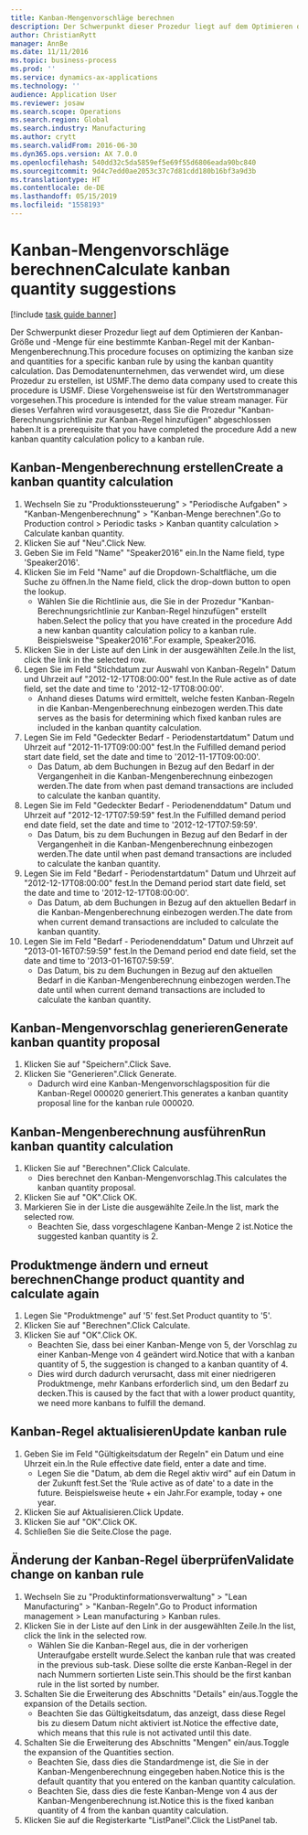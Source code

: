 ```yaml
---
title: Kanban-Mengenvorschläge berechnen
description: Der Schwerpunkt dieser Prozedur liegt auf dem Optimieren der Kanban-Größe und -Menge für eine bestimmte Kanban-Regel mit der Kanban-Mengenberechnung.
author: ChristianRytt
manager: AnnBe
ms.date: 11/11/2016
ms.topic: business-process
ms.prod: ''
ms.service: dynamics-ax-applications
ms.technology: ''
audience: Application User
ms.reviewer: josaw
ms.search.scope: Operations
ms.search.region: Global
ms.search.industry: Manufacturing
ms.author: crytt
ms.search.validFrom: 2016-06-30
ms.dyn365.ops.version: AX 7.0.0
ms.openlocfilehash: 540dd32c5da5859ef5e69f55d6806eada90bc840
ms.sourcegitcommit: 9d4c7edd0ae2053c37c7d81cdd180b16bf3a9d3b
ms.translationtype: HT
ms.contentlocale: de-DE
ms.lasthandoff: 05/15/2019
ms.locfileid: "1558193"
---
```

# <a name="calculate-kanban-quantity-suggestions"></a><span data-ttu-id="6cc70-103">Kanban-Mengenvorschläge berechnen</span><span class="sxs-lookup"><span data-stu-id="6cc70-103">Calculate kanban quantity suggestions</span></span>

[!include [task guide banner](../../includes/task-guide-banner.md)]

<span data-ttu-id="6cc70-104">Der Schwerpunkt dieser Prozedur liegt auf dem Optimieren der Kanban-Größe und -Menge für eine bestimmte Kanban-Regel mit der Kanban-Mengenberechnung.</span><span class="sxs-lookup"><span data-stu-id="6cc70-104">This procedure focuses on optimizing the kanban size and quantities for a specific kanban rule by using the kanban quantity calculation.</span></span> <span data-ttu-id="6cc70-105">Das Demodatenunternehmen, das verwendet wird, um diese Prozedur zu erstellen, ist USMF.</span><span class="sxs-lookup"><span data-stu-id="6cc70-105">The demo data company used to create this procedure is USMF.</span></span> <span data-ttu-id="6cc70-106">Diese Vorgehensweise ist für den Wertstrommanager vorgesehen.</span><span class="sxs-lookup"><span data-stu-id="6cc70-106">This procedure is intended for the value stream manager.</span></span> <span data-ttu-id="6cc70-107">Für dieses Verfahren wird vorausgesetzt, dass Sie die Prozedur "Kanban-Berechnungsrichtlinie zur Kanban-Regel hinzufügen" abgeschlossen haben.</span><span class="sxs-lookup"><span data-stu-id="6cc70-107">It is a prerequisite that you have completed the procedure Add a new kanban quantity calculation policy to a kanban rule.</span></span>


## <a name="create-a-kanban-quantity-calculation"></a><span data-ttu-id="6cc70-108">Kanban-Mengenberechnung erstellen</span><span class="sxs-lookup"><span data-stu-id="6cc70-108">Create a kanban quantity calculation</span></span>
1. <span data-ttu-id="6cc70-109">Wechseln Sie zu "Produktionssteuerung" > "Periodische Aufgaben" > "Kanban-Mengenberechnung" > "Kanban-Menge berechnen".</span><span class="sxs-lookup"><span data-stu-id="6cc70-109">Go to Production control > Periodic tasks > Kanban quantity calculation > Calculate kanban quantity.</span></span>
2. <span data-ttu-id="6cc70-110">Klicken Sie auf "Neu".</span><span class="sxs-lookup"><span data-stu-id="6cc70-110">Click New.</span></span>
3. <span data-ttu-id="6cc70-111">Geben Sie im Feld "Name" "Speaker2016" ein.</span><span class="sxs-lookup"><span data-stu-id="6cc70-111">In the Name field, type 'Speaker2016'.</span></span>
4. <span data-ttu-id="6cc70-112">Klicken Sie im Feld "Name" auf die Dropdown-Schaltfläche, um die Suche zu öffnen.</span><span class="sxs-lookup"><span data-stu-id="6cc70-112">In the Name field, click the drop-down button to open the lookup.</span></span>
    * <span data-ttu-id="6cc70-113">Wählen Sie die Richtlinie aus, die Sie in der Prozedur "Kanban-Berechnungsrichtlinie zur Kanban-Regel hinzufügen" erstellt haben.</span><span class="sxs-lookup"><span data-stu-id="6cc70-113">Select the policy that you have created in the procedure Add a new kanban quantity calculation policy to a kanban rule.</span></span> <span data-ttu-id="6cc70-114">Beispielsweise "Speaker2016".</span><span class="sxs-lookup"><span data-stu-id="6cc70-114">For example, Speaker2016.</span></span>  
5. <span data-ttu-id="6cc70-115">Klicken Sie in der Liste auf den Link in der ausgewählten Zeile.</span><span class="sxs-lookup"><span data-stu-id="6cc70-115">In the list, click the link in the selected row.</span></span>
6. <span data-ttu-id="6cc70-116">Legen Sie im Feld "Stichdatum zur Auswahl von Kanban-Regeln" Datum und Uhrzeit auf "2012-12-17T08:00:00" fest.</span><span class="sxs-lookup"><span data-stu-id="6cc70-116">In the Rule active as of date field, set the date and time to '2012-12-17T08:00:00'.</span></span>
    * <span data-ttu-id="6cc70-117">Anhand dieses Datums wird ermittelt, welche festen Kanban-Regeln in die Kanban-Mengenberechnung einbezogen werden.</span><span class="sxs-lookup"><span data-stu-id="6cc70-117">This date serves as the basis for determining which fixed kanban rules are included in the kanban quantity calculation.</span></span>  
7. <span data-ttu-id="6cc70-118">Legen Sie im Feld "Gedeckter Bedarf - Periodenstartdatum" Datum und Uhrzeit auf "2012-11-17T09:00:00" fest.</span><span class="sxs-lookup"><span data-stu-id="6cc70-118">In the Fulfilled demand period start date field, set the date and time to '2012-11-17T09:00:00'.</span></span>
    * <span data-ttu-id="6cc70-119">Das Datum, ab dem Buchungen in Bezug auf den Bedarf in der Vergangenheit in die Kanban-Mengenberechnung einbezogen werden.</span><span class="sxs-lookup"><span data-stu-id="6cc70-119">The date from when past demand transactions are included to calculate the kanban quantity.</span></span>  
8. <span data-ttu-id="6cc70-120">Legen Sie im Feld "Gedeckter Bedarf - Periodenenddatum" Datum und Uhrzeit auf "2012-12-17T07:59:59" fest.</span><span class="sxs-lookup"><span data-stu-id="6cc70-120">In the Fulfilled demand period end date field, set the date and time to '2012-12-17T07:59:59'.</span></span>
    * <span data-ttu-id="6cc70-121">Das Datum, bis zu dem Buchungen in Bezug auf den Bedarf in der Vergangenheit in die Kanban-Mengenberechnung einbezogen werden.</span><span class="sxs-lookup"><span data-stu-id="6cc70-121">The date until when past demand transactions are included to calculate the kanban quantity.</span></span>  
9. <span data-ttu-id="6cc70-122">Legen Sie im Feld "Bedarf - Periodenstartdatum" Datum und Uhrzeit auf "2012-12-17T08:00:00" fest.</span><span class="sxs-lookup"><span data-stu-id="6cc70-122">In the Demand period start date field, set the date and time to '2012-12-17T08:00:00'.</span></span>
    * <span data-ttu-id="6cc70-123">Das Datum, ab dem Buchungen in Bezug auf den aktuellen Bedarf in die Kanban-Mengenberechnung einbezogen werden.</span><span class="sxs-lookup"><span data-stu-id="6cc70-123">The date from when current demand transactions are included to calculate the kanban quantity.</span></span>  
10. <span data-ttu-id="6cc70-124">Legen Sie im Feld "Bedarf - Periodenenddatum" Datum und Uhrzeit auf "2013-01-16T07:59:59" fest.</span><span class="sxs-lookup"><span data-stu-id="6cc70-124">In the Demand period end date field, set the date and time to '2013-01-16T07:59:59'.</span></span>
    * <span data-ttu-id="6cc70-125">Das Datum, bis zu dem Buchungen in Bezug auf den aktuellen Bedarf in die Kanban-Mengenberechnung einbezogen werden.</span><span class="sxs-lookup"><span data-stu-id="6cc70-125">The date until when current demand transactions are included to calculate the kanban quantity.</span></span>  

## <a name="generate-kanban-quantity-proposal"></a><span data-ttu-id="6cc70-126">Kanban-Mengenvorschlag generieren</span><span class="sxs-lookup"><span data-stu-id="6cc70-126">Generate kanban quantity proposal</span></span>
1. <span data-ttu-id="6cc70-127">Klicken Sie auf "Speichern".</span><span class="sxs-lookup"><span data-stu-id="6cc70-127">Click Save.</span></span>
2. <span data-ttu-id="6cc70-128">Klicken Sie "Generieren".</span><span class="sxs-lookup"><span data-stu-id="6cc70-128">Click Generate.</span></span>
    * <span data-ttu-id="6cc70-129">Dadurch wird eine Kanban-Mengenvorschlagsposition für die Kanban-Regel 000020 generiert.</span><span class="sxs-lookup"><span data-stu-id="6cc70-129">This generates a kanban quantity proposal line for the kanban rule 000020.</span></span>  

## <a name="run-kanban-quantity-calculation"></a><span data-ttu-id="6cc70-130">Kanban-Mengenberechnung ausführen</span><span class="sxs-lookup"><span data-stu-id="6cc70-130">Run kanban quantity calculation</span></span>
1. <span data-ttu-id="6cc70-131">Klicken Sie auf "Berechnen".</span><span class="sxs-lookup"><span data-stu-id="6cc70-131">Click Calculate.</span></span>
    * <span data-ttu-id="6cc70-132">Dies berechnet den Kanban-Mengenvorschlag.</span><span class="sxs-lookup"><span data-stu-id="6cc70-132">This calculates the kanban quantity proposal.</span></span>  
2. <span data-ttu-id="6cc70-133">Klicken Sie auf "OK".</span><span class="sxs-lookup"><span data-stu-id="6cc70-133">Click OK.</span></span>
3. <span data-ttu-id="6cc70-134">Markieren Sie in der Liste die ausgewählte Zeile.</span><span class="sxs-lookup"><span data-stu-id="6cc70-134">In the list, mark the selected row.</span></span>
    * <span data-ttu-id="6cc70-135">Beachten Sie, dass vorgeschlagene Kanban-Menge 2 ist.</span><span class="sxs-lookup"><span data-stu-id="6cc70-135">Notice the suggested kanban quantity is 2.</span></span>  

## <a name="change-product-quantity-and-calculate-again"></a><span data-ttu-id="6cc70-136">Produktmenge ändern und erneut berechnen</span><span class="sxs-lookup"><span data-stu-id="6cc70-136">Change product quantity and calculate again</span></span>
1. <span data-ttu-id="6cc70-137">Legen Sie "Produktmenge" auf '5' fest.</span><span class="sxs-lookup"><span data-stu-id="6cc70-137">Set Product quantity to '5'.</span></span>
2. <span data-ttu-id="6cc70-138">Klicken Sie auf "Berechnen".</span><span class="sxs-lookup"><span data-stu-id="6cc70-138">Click Calculate.</span></span>
3. <span data-ttu-id="6cc70-139">Klicken Sie auf "OK".</span><span class="sxs-lookup"><span data-stu-id="6cc70-139">Click OK.</span></span>
    * <span data-ttu-id="6cc70-140">Beachten Sie, dass bei einer Kanban-Menge von 5, der Vorschlag zu einer Kanban-Menge von 4 geändert wird.</span><span class="sxs-lookup"><span data-stu-id="6cc70-140">Notice that with a kanban quantity of 5, the suggestion is changed to a kanban quantity of 4.</span></span>  
    * <span data-ttu-id="6cc70-141">Dies wird durch dadurch verursacht, dass mit einer niedrigeren Produktmenge, mehr Kanbans erforderlich sind, um den Bedarf zu decken.</span><span class="sxs-lookup"><span data-stu-id="6cc70-141">This is caused by the fact that with a lower product quantity, we need more kanbans to fulfill the demand.</span></span>  

## <a name="update-kanban-rule"></a><span data-ttu-id="6cc70-142">Kanban-Regel aktualisieren</span><span class="sxs-lookup"><span data-stu-id="6cc70-142">Update kanban rule</span></span>
1. <span data-ttu-id="6cc70-143">Geben Sie im Feld "Gültigkeitsdatum der Regeln" ein Datum und eine Uhrzeit ein.</span><span class="sxs-lookup"><span data-stu-id="6cc70-143">In the Rule effective date field, enter a date and time.</span></span>
    * <span data-ttu-id="6cc70-144">Legen Sie die "Datum, ab dem die Regel aktiv wird" auf ein Datum in der Zukunft fest.</span><span class="sxs-lookup"><span data-stu-id="6cc70-144">Set the 'Rule active as of date' to a date in the future.</span></span> <span data-ttu-id="6cc70-145">Beispielsweise heute + ein Jahr.</span><span class="sxs-lookup"><span data-stu-id="6cc70-145">For example, today + one year.</span></span>  
2. <span data-ttu-id="6cc70-146">Klicken Sie auf Aktualisieren.</span><span class="sxs-lookup"><span data-stu-id="6cc70-146">Click Update.</span></span>
3. <span data-ttu-id="6cc70-147">Klicken Sie auf "OK".</span><span class="sxs-lookup"><span data-stu-id="6cc70-147">Click OK.</span></span>
4. <span data-ttu-id="6cc70-148">Schließen Sie die Seite.</span><span class="sxs-lookup"><span data-stu-id="6cc70-148">Close the page.</span></span>

## <a name="validate-change-on-kanban-rule"></a><span data-ttu-id="6cc70-149">Änderung der Kanban-Regel überprüfen</span><span class="sxs-lookup"><span data-stu-id="6cc70-149">Validate change on kanban rule</span></span>
1. <span data-ttu-id="6cc70-150">Wechseln Sie zu "Produktinformationsverwaltung" > "Lean Manufacturing" > "Kanban-Regeln".</span><span class="sxs-lookup"><span data-stu-id="6cc70-150">Go to Product information management > Lean manufacturing > Kanban rules.</span></span>
2. <span data-ttu-id="6cc70-151">Klicken Sie in der Liste auf den Link in der ausgewählten Zeile.</span><span class="sxs-lookup"><span data-stu-id="6cc70-151">In the list, click the link in the selected row.</span></span>
    * <span data-ttu-id="6cc70-152">Wählen Sie die Kanban-Regel aus, die in der vorherigen Unteraufgabe erstellt wurde.</span><span class="sxs-lookup"><span data-stu-id="6cc70-152">Select the kanban rule that was created in the previous sub-task.</span></span> <span data-ttu-id="6cc70-153">Diese sollte die erste Kanban-Regel in der nach Nummern sortierten Liste sein.</span><span class="sxs-lookup"><span data-stu-id="6cc70-153">This should be the first kanban rule in the list sorted by number.</span></span>  
3. <span data-ttu-id="6cc70-154">Schalten Sie die Erweiterung des Abschnitts "Details" ein/aus.</span><span class="sxs-lookup"><span data-stu-id="6cc70-154">Toggle the expansion of the Details section.</span></span>
    * <span data-ttu-id="6cc70-155">Beachten Sie das Gültigkeitsdatum, das anzeigt, dass diese Regel bis zu diesem Datum nicht aktiviert ist.</span><span class="sxs-lookup"><span data-stu-id="6cc70-155">Notice the effective date, which means that this rule is not activated until this date.</span></span>  
4. <span data-ttu-id="6cc70-156">Schalten Sie die Erweiterung des Abschnitts "Mengen" ein/aus.</span><span class="sxs-lookup"><span data-stu-id="6cc70-156">Toggle the expansion of the Quantities section.</span></span>
    * <span data-ttu-id="6cc70-157">Beachten Sie, dass dies die Standardmenge ist, die Sie in der Kanban-Mengenberechnung eingegeben haben.</span><span class="sxs-lookup"><span data-stu-id="6cc70-157">Notice this is the default quantity that you entered on the kanban quantity calculation.</span></span>  
    * <span data-ttu-id="6cc70-158">Beachten Sie, dass dies die feste Kanban-Menge von 4 aus der Kanban-Mengenberechnung ist.</span><span class="sxs-lookup"><span data-stu-id="6cc70-158">Notice this is the fixed kanban quantity of 4 from the kanban quantity calculation.</span></span>  
5. <span data-ttu-id="6cc70-159">Klicken Sie auf die Registerkarte "ListPanel".</span><span class="sxs-lookup"><span data-stu-id="6cc70-159">Click the ListPanel tab.</span></span>

